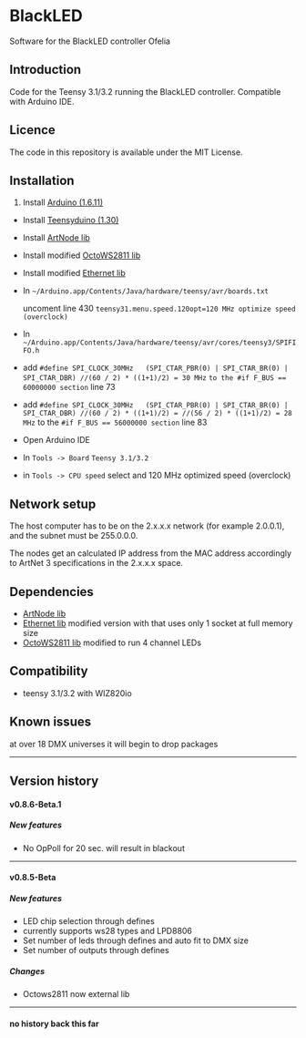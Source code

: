 # BlackLED
Software for the BlackLED controller Ofelia

## Introduction
Code for the Teensy 3.1/3.2 running the BlackLED controller. Compatible with Arduino IDE.

## Licence
The code in this repository is available under the MIT License.

## Installation
1. Install [Arduino (1.6.11)](https://www.arduino.cc/en/Main/OldSoftwareReleases#previous)
- Install [Teensyduino (1.30)](https://www.pjrc.com/teensy/td_download.html)
- Install [ArtNode lib](https://github.com/vertigo-dk/ArtNode)
- Install modified [OctoWS2811 lib](https://github.com/PaulStoffregen/OctoWS2811)
- Install modified [Ethernet lib](https://github.com/alex-Arc/Ethernet/tree/LTS-BlackLed)
- In ```~/Arduino.app/Contents/Java/hardware/teensy/avr/boards.txt```

	uncoment line 430 ```teensy31.menu.speed.120opt=120 MHz optimize speed (overclock)```
- In ```~/Arduino.app/Contents/Java/hardware/teensy/avr/cores/teensy3/SPIFIFO.h```
 - add ```#define SPI_CLOCK_30MHz   (SPI_CTAR_PBR(0) | SPI_CTAR_BR(0) | SPI_CTAR_DBR) //(60 / 2) * ((1+1)/2) = 30 MHz``` ```to the #if F_BUS == 60000000 section``` line 73
 - add ```#define SPI_CLOCK_30MHz   (SPI_CTAR_PBR(0) | SPI_CTAR_BR(0) | SPI_CTAR_DBR) //(60 / 2) * ((1+1)/2) = //(56 / 2) * ((1+1)/2) = 28 MHz``` to the ```#if F_BUS == 56000000 section``` line 83

- Open Arduino IDE
 - In ```Tools -> Board```  ```Teensy 3.1/3.2```
 - in ```Tools -> CPU speed``` select
	and 120 MHz optimized speed (overclock)

## Network setup
The host computer has to be on the 2.x.x.x network (for example 2.0.0.1), and the subnet must be 255.0.0.0.

The nodes get an calculated IP address from the MAC address accordingly to ArtNet 3 specifications in the 2.x.x.x space.

## Dependencies
- [ArtNode lib](https://github.com/vertigo-dk/ArtNode)
- [Ethernet lib](https://github.com/alex-Arc/Ethernet/tree/LTS-BlackLed)
	modified version with that uses only 1 socket at full memory size
- [OctoWS2811 lib](https://github.com/PaulStoffregen/OctoWS2811) modified to run 4 channel LEDs


## Compatibility
- teensy 3.1/3.2 with WIZ820io

## Known issues
at over 18 DMX universes it will begin to drop packages

---

## Version history

#### v0.8.6-Beta.1
##### New features
- No OpPoll for 20 sec. will result in blackout

---

#### v0.8.5-Beta
##### New features
- LED chip selection through defines
 - currently supports ws28 types and LPD8806
- Set number of leds through defines and auto fit to DMX size
- Set number of outputs through defines

##### Changes
- Octows2811 now external lib

---

#### no history back this far
